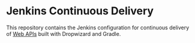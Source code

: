 # Jenkins Continuous Delivery

This repository contains the Jenkins configuration for continuous delivery of [Web APIs](https://github.com/osu-mist/web-api-skeleton) built with Dropwizard and Gradle.
